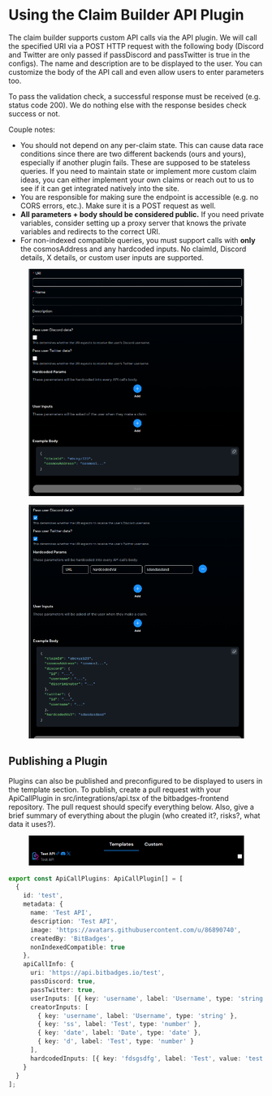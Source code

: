 # Using the Claim Builder API Plugin

The claim builder supports custom API calls via the API plugin. We will call the specified URI via a POST HTTP request with the following body (Discord and Twitter are only passed if passDiscord and passTwitter is true in the configs). The name and description are to be displayed to the user. You can customize the body of the API call and even allow users to enter parameters too.

To pass the validation check, a successful response must be received (e.g. status code 200). We do nothing else with the response besides check success or not.

Couple notes:

* You should not depend on any per-claim state. This can cause data race conditions since there are two different backends (ours and yours), especially if another plugin fails. These are supposed to be stateless queries. If you need to maintain state or implement more custom claim ideas, you can either implement your own claims or reach out to us to see if it can get integrated natively into the site.
* You are responsible for making sure the endpoint is accessible (e.g. no CORS errors, etc.). Make sure it is a POST request as well.
* **All parameters + body should be considered public.** If you need private variables, consider setting up a proxy server that knows the private variables and redirects to the correct URI.
* For non-indexed compatible queries, you must support calls with **only** the cosmosAddress and any hardcoded inputs. No claimId, Discord details, X details, or custom user inputs are supported.&#x20;

<figure><img src="../../.gitbook/assets/image.png" alt=""><figcaption></figcaption></figure>

<figure><img src="../../.gitbook/assets/image (1).png" alt=""><figcaption></figcaption></figure>

## Publishing a Plugin

Plugins can also be published and preconfigured to be displayed to users in the template section. To publish, create a pull request with your ApiCallPlugin in src/integrations/api.tsx of the bitbadges-frontend repository. The pull request should specify everything below. Also, give a brief summary of everything about the plugin (who created it?, risks?, what data it uses?).&#x20;

<figure><img src="../../.gitbook/assets/image (2).png" alt=""><figcaption></figcaption></figure>

```typescript
export const ApiCallPlugins: ApiCallPlugin[] = [
  {
    id: 'test',
    metadata: {
      name: 'Test API',
      description: 'Test API',
      image: 'https://avatars.githubusercontent.com/u/86890740',
      createdBy: 'BitBadges',
      nonIndexedCompatible: true
    },
    apiCallInfo: {
      uri: 'https://api.bitbadges.io/test',
      passDiscord: true,
      passTwitter: true,
      userInputs: [{ key: 'username', label: 'Username', type: 'string' }],
      creatorInputs: [
        { key: 'username', label: 'Username', type: 'string' },
        { key: 'ss', label: 'Test', type: 'number' },
        { key: 'date', label: 'Date', type: 'date' },
        { key: 'd', label: 'Test', type: 'number' }
      ],
      hardcodedInputs: [{ key: 'fdsgsdfg', label: 'Test', value: 'test' }]
    }
  }
];

```

